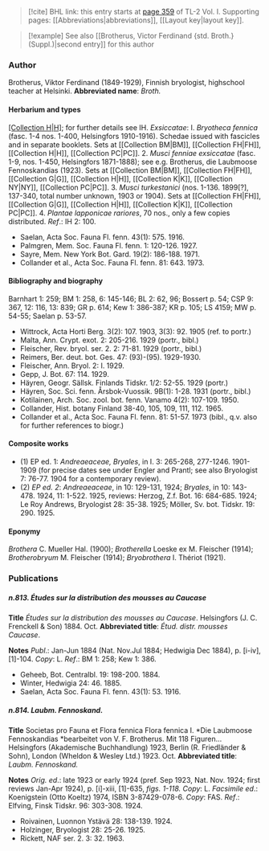 > [!cite] BHL link: this entry starts at [page 359](https://www.biodiversitylibrary.org/page/33120490) of TL-2 Vol. I.
> Supporting pages: [[Abbreviations|abbreviations]], [[Layout key|layout key]].

> [!example] See also [[Brotherus, Victor Ferdinand {std. Broth.} (Suppl.)|second entry]] for this author

### Author

Brotherus, Viktor Ferdinand (1849-1929), Finnish bryologist, highschool teacher at Helsinki. 
**Abbreviated name**: *Broth.*

#### Herbarium and types

[[Collection H|H]](120.000); for further details see IH.
*Exsiccatae*: I. *Bryotheca fennica* (fasc. 1-4 nos. 1-400, Helsingfors 1910-1916). Schedae issued with fascicles and in separate booklets. Sets at [[Collection BM|BM]], [[Collection FH|FH]], [[Collection H|H]], [[Collection PC|PC]].
2. *Musci fenniae exsiccatae* (fasc. 1-9, nos. 1-450, Helsingfors 1871-1888); see e.g. Brotherus, die Laubmoose Fennoskandias (1923). Sets at [[Collection BM|BM]], [[Collection FH|FH]], [[Collection G|G]], [[Collection H|H]], [[Collection K|K]], [[Collection NY|NY]], [[Collection PC|PC]].
3. *Musci turkestanici* (nos. 1-136. 1899\[?\], 137-340, total number unknown, 1903 or 1904). Sets at [[Collection FH|FH]], [[Collection G|G]], [[Collection H|H]], [[Collection K|K]], [[Collection PC|PC]].
4. *Plantae lapponicae rariores*, 70 nos., only a few copies distributed.
*Ref*.: IH 2: 100.
- Saelan, Acta Soc. Fauna Fl. fenn. 43(1): 575. 1916.
- Palmgren, Mem. Soc. Fauna Fl. fenn. 1: 120-126. 1927.
- Sayre, Mem. New York Bot. Gard. 19(2): 186-188. 1971.
- Collander et al., Acta Soc. Fauna Fl. fenn. 81: 643. 1973.

#### Bibliography and biography

Barnhart 1: 259; BM 1: 258, 6: 145-146; BL 2: 62, 96; Bossert p. 54; CSP 9: 367, 12: 116, 13: 839; GR p. 614; Kew 1: 386-387; KR p. 105; LS 4159; MW p. 54-55; Saelan p. 53-57.
- Wittrock, Acta Horti Berg. 3(2): 107. 1903, 3(3): 92. 1905 (ref. to portr.)
- Malta, Ann. Crypt. exot. 2: 205-216. 1929 (portr., bibl.)
- Fleischer, Rev. bryol. ser. 2. 2: 71-81. 1929 (portr., bibl.)
- Reimers, Ber. deut. bot. Ges. 47: (93)-(95). 1929-1930.
- Fleischer, Ann. Bryol. 2: I. 1929.
- Gepp, J. Bot. 67: 114. 1929.
- Häyren, Geogr. Sällsk. Finlands Tidskr. 1/2: 52-55. 1929 (portr.)
- Häyren, Soc. Sci. fenn. Årsbok-Vuossik. 9B(1): 1-28. 1931 (portr., bibl.)
- Kotilainen, Arch. Soc. zool. bot. fenn. Vanamo 4(2): 107-109. 1950.
- Collander, Hist. botany Finland 38-40, 105, 109, 111, 112. 1965.
- Collander et al., Acta Soc. Fauna Fl. fenn. 81: 51-57. 1973 (bibl., q.v. also for further references to biogr.)

#### Composite works

- (1) EP ed. 1: *Andreaeaceae, Bryales*, in I. 3: 265-268, 277-1246. 1901-1909 (for precise dates see under Engler and Prantl; see also Bryologist 7: 76-77. 1904 for a contemporary review).
- (2) *EP ed. 2*: *Andreaeaceae*, in 10: 129-131, 1924; *Bryales*, in 10: 143-478. 1924, 11: 1-522. 1925, reviews: Herzog, Z.f. Bot. 16: 684-685. 1924; Le Roy Andrews, Bryologist 28: 35-38. 1925; Möller, Sv. bot. Tidskr. 19: 290. 1925.

#### Eponymy

*Brothera* C. Mueller Hal. (1900); *Brotherella* Loeske ex M. Fleischer (1914); *Brotherobryum* M. Fleischer (1914); *Bryobrothera* I. Thériot (1921).

### Publications

##### n.813. Études sur la distribution des mousses au Caucase

**Title**
*Études sur la distribution des mousses au Caucase*. Helsingfors (J. C. Frenckell & Son) 1884. Oct.
**Abbreviated title**: *Étud. distr. mousses Caucase*.

**Notes**
*Publ*.: Jan-Jun 1884 (Nat. Nov.Jul 1884; Hedwigia Dec 1884), p. \[i-iv\], \[1\]-104. *Copy*: L.
*Ref*.: BM 1: 258; Kew 1: 386.
- Geheeb, Bot. Centralbl. 19: 198-200. 1884.
- Winter, Hedwigia 24: 46. 1885.
- Saelan, Acta Soc. Fauna Fl. fenn. 43(1): 53. 1916.

##### n.814. Laubm. Fennoskand.

**Title**
Societas pro Fauna et Flora fennica Flora fennica I. *Die Laubmoose Fennoskandias *bearbeitet von V. F. Brotherus. Mit 118 Figuren... Helsingfors (Akademische Buchhandlung) 1923, Berlin (R. Friedländer & Sohn), London (Wheldon & Wesley Ltd.) 1923. Oct.
**Abbreviated title**: *Laubm. Fennoskand.*

**Notes**
*Orig. ed*.: late 1923 or early 1924 (pref. Sep 1923, Nat. Nov. 1924; first reviews Jan-Apr 1924), p. \[i\]-xiii, \[1\]-635, *figs. 1-118. Copy*: L.
*Facsimile ed*.: Koenigstein (Otto Koeltz) 1974, ISBN 3-87429-078-6. *Copy*: FAS.
*Ref*.: Elfving, Finsk Tidskr. 96: 303-308. 1924.
- Roivainen, Luonnon Ystävä 28: 138-139. 1924.
- Holzinger, Bryologist 28: 25-26. 1925.
- Rickett, NAF ser. 2. 3: 32. 1963.

